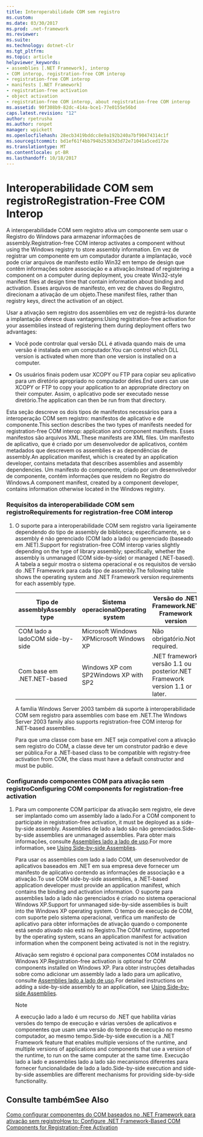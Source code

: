 ```yaml
---
title: Interoperabilidade COM sem registro
ms.custom: 
ms.date: 03/30/2017
ms.prod: .net-framework
ms.reviewer: 
ms.suite: 
ms.technology: dotnet-clr
ms.tgt_pltfrm: 
ms.topic: article
helpviewer_keywords:
- assemblies [.NET Framework], interop
- COM interop, registration-free COM interop
- registration-free COM interop
- manifests [.NET Framework]
- registration-free activation
- object activation
- registration-free COM interop, about registration-free COM interop
ms.assetid: 90f308b9-82dc-414a-bce1-77e0155e56bd
caps.latest.revision: "12"
author: rpetrusha
ms.author: ronpet
manager: wpickett
ms.openlocfilehash: 28ecb3419bddcc8e9a192b240a7bf90474314c1f
ms.sourcegitcommit: bd1ef61f4bb794b25383d3d72e71041a5ced172e
ms.translationtype: MT
ms.contentlocale: pt-BR
ms.lasthandoff: 10/18/2017
---
```

# <a name="registration-free-com-interop"></a><span data-ttu-id="e2df0-102">Interoperabilidade COM sem registro</span><span class="sxs-lookup"><span data-stu-id="e2df0-102">Registration-Free COM Interop</span></span>
<span data-ttu-id="e2df0-103">A interoperabilidade COM sem registro ativa um componente sem usar o Registro do Windows para armazenar informações de assembly.</span><span class="sxs-lookup"><span data-stu-id="e2df0-103">Registration-free COM interop activates a component without using the Windows registry to store assembly information.</span></span> <span data-ttu-id="e2df0-104">Em vez de registrar um componente em um computador durante a implantação, você pode criar arquivos de manifesto estilo Win32 em tempo de design que contêm informações sobre associação e a ativação.</span><span class="sxs-lookup"><span data-stu-id="e2df0-104">Instead of registering a component on a computer during deployment, you create Win32-style manifest files at design time that contain information about binding and activation.</span></span> <span data-ttu-id="e2df0-105">Esses arquivos de manifesto, em vez de chaves do Registro, direcionam a ativação de um objeto.</span><span class="sxs-lookup"><span data-stu-id="e2df0-105">These manifest files, rather than registry keys, direct the activation of an object.</span></span>  
  
 <span data-ttu-id="e2df0-106">Usar a ativação sem registro dos assemblies em vez de registrá-los durante a implantação oferece duas vantagens:</span><span class="sxs-lookup"><span data-stu-id="e2df0-106">Using registration-free activation for your assemblies instead of registering them during deployment offers two advantages:</span></span>  
  
-   <span data-ttu-id="e2df0-107">Você pode controlar qual versão DLL é ativada quando mais de uma versão é instalada em um computador.</span><span class="sxs-lookup"><span data-stu-id="e2df0-107">You can control which DLL version is activated when more than one version is installed on a computer.</span></span>  
  
-   <span data-ttu-id="e2df0-108">Os usuários finais podem usar XCOPY ou FTP para copiar seu aplicativo para um diretório apropriado no computador deles.</span><span class="sxs-lookup"><span data-stu-id="e2df0-108">End users can use XCOPY or FTP to copy your application to an appropriate directory on their computer.</span></span> <span data-ttu-id="e2df0-109">Assim, o aplicativo pode ser executado nesse diretório.</span><span class="sxs-lookup"><span data-stu-id="e2df0-109">The application can then be run from that directory.</span></span>  
  
 <span data-ttu-id="e2df0-110">Esta seção descreve os dois tipos de manifestos necessários para a interoperação COM sem registro: manifestos de aplicativo e de componente.</span><span class="sxs-lookup"><span data-stu-id="e2df0-110">This section describes the two types of manifests needed for registration-free COM interop: application and component manifests.</span></span> <span data-ttu-id="e2df0-111">Esses manifestos são arquivos XML.</span><span class="sxs-lookup"><span data-stu-id="e2df0-111">These manifests are XML files.</span></span> <span data-ttu-id="e2df0-112">Um manifesto de aplicativo, que é criado por um desenvolvedor de aplicativos, contém metadados que descrevem os assemblies e as dependências de assembly.</span><span class="sxs-lookup"><span data-stu-id="e2df0-112">An application manifest, which is created by an application developer, contains metadata that describes assemblies and assembly dependencies.</span></span> <span data-ttu-id="e2df0-113">Um manifesto do componente, criado por um desenvolvedor de componente, contém informações que residem no Registro do Windows.</span><span class="sxs-lookup"><span data-stu-id="e2df0-113">A component manifest, created by a component developer, contains information otherwise located in the Windows registry.</span></span>  
  
### <a name="requirements-for-registration-free-com-interop"></a><span data-ttu-id="e2df0-114">Requisitos da interoperabilidade COM sem registro</span><span class="sxs-lookup"><span data-stu-id="e2df0-114">Requirements for registration-free COM interop</span></span>  
  
1.  <span data-ttu-id="e2df0-115">O suporte para a interoperabilidade COM sem registro varia ligeiramente dependendo do tipo de assembly de biblioteca; especificamente, se o assembly é não gerenciado (COM lado a lado) ou gerenciado (baseado em .NET).</span><span class="sxs-lookup"><span data-stu-id="e2df0-115">Support for registration-free COM interop varies slightly depending on the type of library assembly; specifically, whether the assembly is unmanaged (COM side-by-side) or managed (.NET-based).</span></span> <span data-ttu-id="e2df0-116">A tabela a seguir mostra o sistema operacional e os requisitos de versão do .NET Framework para cada tipo de assembly.</span><span class="sxs-lookup"><span data-stu-id="e2df0-116">The following table shows the operating system and .NET Framework version requirements for each assembly type.</span></span>  
  
    |<span data-ttu-id="e2df0-117">Tipo de assembly</span><span class="sxs-lookup"><span data-stu-id="e2df0-117">Assembly type</span></span>|<span data-ttu-id="e2df0-118">Sistema operacional</span><span class="sxs-lookup"><span data-stu-id="e2df0-118">Operating system</span></span>|<span data-ttu-id="e2df0-119">Versão do .NET Framework</span><span class="sxs-lookup"><span data-stu-id="e2df0-119">.NET Framework version</span></span>|  
    |-------------------|----------------------|----------------------------|  
    |<span data-ttu-id="e2df0-120">COM lado a lado</span><span class="sxs-lookup"><span data-stu-id="e2df0-120">COM side-by-side</span></span>|<span data-ttu-id="e2df0-121">Microsoft Windows XP</span><span class="sxs-lookup"><span data-stu-id="e2df0-121">Microsoft Windows XP</span></span>|<span data-ttu-id="e2df0-122">Não obrigatório.</span><span class="sxs-lookup"><span data-stu-id="e2df0-122">Not required.</span></span>|  
    |<span data-ttu-id="e2df0-123">Com base em .NET</span><span class="sxs-lookup"><span data-stu-id="e2df0-123">.NET-based</span></span>|<span data-ttu-id="e2df0-124">Windows XP com SP2</span><span class="sxs-lookup"><span data-stu-id="e2df0-124">Windows XP with SP2</span></span>|<span data-ttu-id="e2df0-125">.NET framework versão 1.1 ou posterior.</span><span class="sxs-lookup"><span data-stu-id="e2df0-125">NET Framework version 1.1 or later.</span></span>|  
  
     <span data-ttu-id="e2df0-126">A família Windows Server 2003 também dá suporte à interoperabilidade COM sem registro para assemblies com base em .NET.</span><span class="sxs-lookup"><span data-stu-id="e2df0-126">The Windows Server 2003 family also supports registration-free COM interop for .NET-based assemblies.</span></span>  
  
     <span data-ttu-id="e2df0-127">Para que uma classe com base em .NET seja compatível com a ativação sem registro do COM, a classe deve ter um construtor padrão e deve ser pública.</span><span class="sxs-lookup"><span data-stu-id="e2df0-127">For a .NET-based class to be compatible with registry-free activation from COM, the class must have a default constructor and must be public.</span></span>  
  
### <a name="configuring-com-components-for-registration-free-activation"></a><span data-ttu-id="e2df0-128">Configurando componentes COM para ativação sem registro</span><span class="sxs-lookup"><span data-stu-id="e2df0-128">Configuring COM components for registration-free activation</span></span>  
  
1.  <span data-ttu-id="e2df0-129">Para um componente COM participar da ativação sem registro, ele deve ser implantado como um assembly lado a lado.</span><span class="sxs-lookup"><span data-stu-id="e2df0-129">For a COM component to participate in registration-free activation, it must be deployed as a side-by-side assembly.</span></span> <span data-ttu-id="e2df0-130">Assemblies de lado a lado são não gerenciados.</span><span class="sxs-lookup"><span data-stu-id="e2df0-130">Side-by-side assemblies are unmanaged assemblies.</span></span>  <span data-ttu-id="e2df0-131">Para obter mais informações, consulte [Assemblies lado a lado de uso](https://msdn.microsoft.com/library/windows/desktop/aa376618.aspx).</span><span class="sxs-lookup"><span data-stu-id="e2df0-131">For more information, see [Using Side-by-side Assemblies](https://msdn.microsoft.com/library/windows/desktop/aa376618.aspx).</span></span>  
  
     <span data-ttu-id="e2df0-132">Para usar os assemblies com lado a lado COM, um desenvolvedor de aplicativos baseados em .NET em sua empresa deve fornecer um manifesto de aplicativo contendo as informações de associação e a ativação.</span><span class="sxs-lookup"><span data-stu-id="e2df0-132">To use COM side-by-side assemblies, a .NET-based application developer must provide an application manifest, which contains the binding and activation information.</span></span> <span data-ttu-id="e2df0-133">O suporte para assemblies lado a lado não gerenciados é criado no sistema operacional Windows XP.</span><span class="sxs-lookup"><span data-stu-id="e2df0-133">Support for unmanaged side-by-side assemblies is built into the Windows XP operating system.</span></span> <span data-ttu-id="e2df0-134">O tempo de execução de COM, com suporte pelo sistema operacional, verifica um manifesto de aplicativo para obter informações de ativação quando o componente está sendo ativado não está no Registro.</span><span class="sxs-lookup"><span data-stu-id="e2df0-134">The COM runtime, supported by the operating system, scans an application manifest for activation information when the component being activated is not in the registry.</span></span>  
  
     <span data-ttu-id="e2df0-135">Ativação sem registro é opcional para componentes COM instalados no Windows XP.</span><span class="sxs-lookup"><span data-stu-id="e2df0-135">Registration-free activation is optional for COM components installed on Windows XP.</span></span> <span data-ttu-id="e2df0-136">Para obter instruções detalhadas sobre como adicionar um assembly lado a lado para um aplicativo, consulte [Assemblies lado a lado de uso](https://msdn.microsoft.com/library/windows/desktop/aa376618.aspx).</span><span class="sxs-lookup"><span data-stu-id="e2df0-136">For detailed instructions on adding a side-by-side assembly to an application, see [Using Side-by-side Assemblies](https://msdn.microsoft.com/library/windows/desktop/aa376618.aspx).</span></span>  
  
    > [!NOTE]
    >  <span data-ttu-id="e2df0-137">A execução lado a lado é um recurso do .NET que habilita várias versões do tempo de execução e várias versões de aplicativos e componentes que usam uma versão do tempo de execução no mesmo computador, ao mesmo tempo.</span><span class="sxs-lookup"><span data-stu-id="e2df0-137">Side-by-side execution is a .NET Framework feature that enables multiple versions of the runtime, and multiple versions of applications and components that use a version of the runtime, to run on the same computer at the same time.</span></span> <span data-ttu-id="e2df0-138">Execução lado a lado e assemblies lado a lado são mecanismos diferentes para fornecer funcionalidade de lado a lado.</span><span class="sxs-lookup"><span data-stu-id="e2df0-138">Side-by-side execution and side-by-side assemblies are different mechanisms for providing side-by-side functionality.</span></span>  
  
## <a name="see-also"></a><span data-ttu-id="e2df0-139">Consulte também</span><span class="sxs-lookup"><span data-stu-id="e2df0-139">See Also</span></span>  
 [<span data-ttu-id="e2df0-140">Como configurar componentes do COM baseados no .NET Framework para ativação sem registro</span><span class="sxs-lookup"><span data-stu-id="e2df0-140">How to: Configure .NET Framework-Based COM Components for Registration-Free Activation</span></span>](../../../docs/framework/interop/configure-net-framework-based-com-components-for-reg.md)
